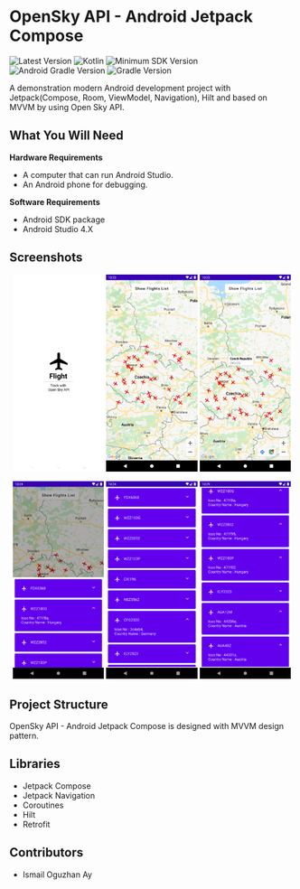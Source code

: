 # OpenSky API - Android Jetpack Compose

![Latest Version](https://img.shields.io/badge/latestVersion-0.1.0-yellow) ![Kotlin](https://img.shields.io/badge/language-kotlin-blue) ![Minimum SDK Version](https://img.shields.io/badge/minSDK-21-orange) ![Android Gradle Version](https://img.shields.io/badge/androidGradleVersion-7.1.2-green) ![Gradle Version](https://img.shields.io/badge/gradleVersion-7.2.0-informational)

A demonstration modern Android development project with Jetpack(Compose, Room, ViewModel, Navigation), Hilt and based on MVVM by using Open Sky API.

## What You Will Need

**Hardware Requirements**
- A computer that can run Android Studio.
- An Android phone for debugging.

**Software Requirements**
- Android SDK package
- Android Studio 4.X

## Screenshots

<p align="center">
  <img src="docs/1.png" width="32%"/>
  <img src="docs/2.png" width="32%"/>
  <img src="docs/3.png" width="32%"/>
</p>

<p align="center">
  <img src="docs/4.png" width="32%"/>
  <img src="docs/5.png" width="32%"/>
  <img src="docs/6.png" width="32%"/>
</p>

## Project Structure

OpenSky API - Android Jetpack Compose is designed with MVVM design pattern.

## Libraries

- Jetpack Compose
- Jetpack Navigation
- Coroutines
- Hilt
- Retrofit

## Contributors

- Ismail Oguzhan Ay
